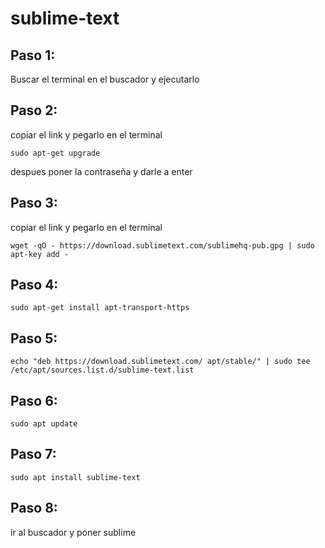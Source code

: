 # sublime-text

## Paso 1:
Buscar el terminal en el buscador y ejecutarlo

## Paso 2:
copiar el link y pegarlo en el terminal
```
sudo apt-get upgrade
```
despues poner la contraseña y darle a enter

## Paso 3:
copiar el link y pegarlo en el terminal 
```
wget -qO - https://download.sublimetext.com/sublimehq-pub.gpg | sudo apt-key add -
```
## Paso 4:
```
sudo apt-get install apt-transport-https
```

## Paso 5:
```
echo "deb https://download.sublimetext.com/ apt/stable/" | sudo tee /etc/apt/sources.list.d/sublime-text.list
```

## Paso 6:
```
sudo apt update
```

## Paso 7:
```
sudo apt install sublime-text
```

## Paso 8:
ir al buscador y poner sublime
